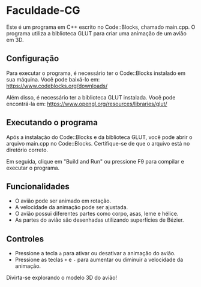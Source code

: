 # Faculdade-CG

Este é um programa em C++ escrito no Code::Blocks, chamado main.cpp. O programa utiliza a biblioteca GLUT para criar uma animação de um avião em 3D.

## Configuração

Para executar o programa, é necessário ter o Code::Blocks instalado em sua máquina. Você pode baixá-lo em: https://www.codeblocks.org/downloads/

Além disso, é necessário ter a biblioteca GLUT instalada. Você pode encontrá-la em: https://www.opengl.org/resources/libraries/glut/

## Executando o programa

Após a instalação do Code::Blocks e da biblioteca GLUT, você pode abrir o arquivo main.cpp no Code::Blocks. Certifique-se de que o arquivo está no diretório correto.

Em seguida, clique em "Build and Run" ou pressione F9 para compilar e executar o programa.

## Funcionalidades

- O avião pode ser animado em rotação.
- A velocidade da animação pode ser ajustada.
- O avião possui diferentes partes como corpo, asas, leme e hélice.
- As partes do avião são desenhadas utilizando superfícies de Bézier.

## Controles

- Pressione a tecla ```a``` para ativar ou desativar a animação do avião.
- Pressione as teclas ```+``` e ```-``` para aumentar ou diminuir a velocidade da animação.

Divirta-se explorando o modelo 3D do avião!
